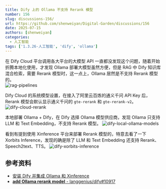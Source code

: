 ```yaml
---
title: Dify 上的 Ollama 不支持 Rerank 模型
number: 156
slug: discussions-156/
url: https://github.com/shenweiyan/Digital-Garden/discussions/156
date: 2025-07-15
authors: [shenweiyan]
categories: 
  - 人工智能
tags: ['1.3.26-人工智能', 'dify', 'ollama']
---
```


在 Dify Cloud 平台调用各大平台的大模型 API 一直都没发现这个问题，随着开始折腾本地化使用，才发现 Ollama 部署大模型虽然方便，但是 RAG 中 Dify 知识库混合检索，需要 Rerank 模型时，这一点上，Ollama 居然是不支持 Rerank 模型的。     
![rag-pipelines](https://kg.weiyan.cc/2025/07/rag-pipelines.webp)

<!-- more -->

Dify Cloud 的系统模型设置，在接入了阿里云百炼的通义千问 API Key 后，Rerank 模型会默认显示通义千问的 `gte-rerank` 和 `gte-rerank-v2`。
![dify-cloud-rerank](https://kg.weiyan.cc/2025/07/dify-cloud-rerank.webp)

本地部署 Ollama + Dify，在 Dify 选择 Ollama 模型供应商，发现 Ollama 只支持 LLM 和 Text Embedding，不支持 Rerank 模型。
![dify-local-ollama-models](https://kg.weiyan.cc/2025/07/dify-local-ollama-models.webp)

看到有提到使用 Xinference 平台来部署 Rerank 模型的，特意去看了一下 Xorbits Inference，发现的确是除了 LLM 和 Text Embedding 还支持 Rerank、Speech2text、TTS。
![dify-xorbits-inference](https://kg.weiyan.cc/2025/07/dify-xorbits-inference.webp)

## 参考资料

- [安装 Dify 并集成 Ollama 和 Xinference](https://zhuanlan.zhihu.com/p/719782211)
- [**add Ollama rerank model** - langgenius/dify#10917](https://github.com/langgenius/dify/issues/10917)

<script src="https://giscus.app/client.js"
	data-repo="shenweiyan/Digital-Garden"
	data-repo-id="R_kgDOKgxWlg"
	data-mapping="number"
	data-term="156"
	data-reactions-enabled="1"
	data-emit-metadata="0"
	data-input-position="bottom"
	data-theme="light"
	data-lang="zh-CN"
	crossorigin="anonymous"
	async>
</script>
